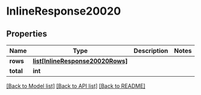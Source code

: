 # InlineResponse20020

## Properties
Name | Type | Description | Notes
------------ | ------------- | ------------- | -------------
**rows** | [**list[InlineResponse20020Rows]**](InlineResponse20020Rows.md) |  | 
**total** | **int** |  | 

[[Back to Model list]](../README.md#documentation-for-models) [[Back to API list]](../README.md#documentation-for-api-endpoints) [[Back to README]](../README.md)

